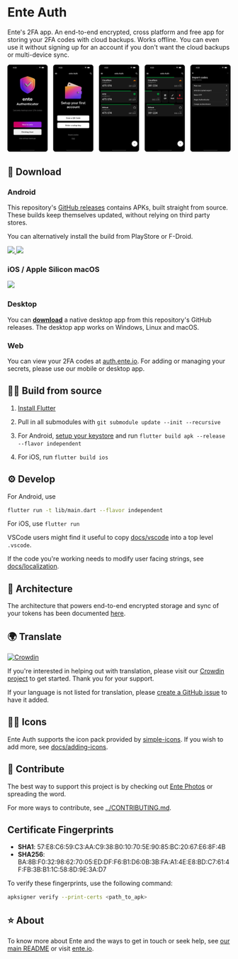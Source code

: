 # Ente Auth

Ente's 2FA app. An end-to-end encrypted, cross platform and free app for
storing your 2FA codes with cloud backups. Works offline. You can even use it
without signing up for an account if you don't want the cloud backups or
multi-device sync.

![App Screenshots](./screenshots/screenshots.png)

## 📲 Download

### Android

This repository's [GitHub
releases](https://github.com/ente-io/ente/releases?q=tag%3Aauth-v4)
contains APKs, built straight from source. These builds keep themselves updated,
without relying on third party stores.

You can alternatively install the build from PlayStore or F-Droid.

<a href="https://play.google.com/store/apps/details?id=io.ente.auth">
  <img height="59" src="../.github/assets/play-store-badge.png">
</a>
<a href="https://f-droid.org/packages/io.ente.auth/">
  <img height="59" src="../.github/assets/f-droid-badge.png">
</a>

### iOS / Apple Silicon macOS

<a href="https://apps.apple.com/us/app/ente-authenticator/id6444121398">
  <img height="59" src="../.github/assets/app-store-badge.svg">
</a>

### Desktop

You can [**download**](https://github.com/ente-io/ente/releases?q=tag%3Aauth-v4)
a native desktop app from this repository's GitHub releases. The desktop app
works on Windows, Linux and macOS.

### Web

You can view your 2FA codes at [auth.ente.io](https://auth.ente.io). For adding
or managing your secrets, please use our mobile or desktop app.

## 🧑‍💻 Build from source

1. [Install Flutter](https://flutter.dev/docs/get-started/install)

2. Pull in all submodules with `git submodule update --init --recursive`

3. For Android, [setup your
   keystore](https://docs.flutter.dev/deployment/android#create-an-upload-keystore)
   and run `flutter build apk --release --flavor independent`

4. For iOS, run `flutter build ios`

## ⚙️ Develop

For Android, use

```sh
flutter run -t lib/main.dart --flavor independent
```

For iOS, use `flutter run`

VSCode users might find it useful to copy [docs/vscode](docs/vscode) into a top
level `.vscode`.

If the code you're working needs to modify user facing strings, see
[docs/localization](docs/localization.md).

## 🔩 Architecture

The architecture that powers end-to-end encrypted storage and sync of your
tokens has been documented [here](architecture/README.md).

## 🌍 Translate

[![Crowdin](https://badges.crowdin.net/ente-authenticator-app/localized.svg)](https://crowdin.com/project/ente-authenticator-app)

If you're interested in helping out with translation, please visit our [Crowdin
project](https://crowdin.com/project/ente-photos-app) to get started. Thank you
for your support.

If your language is not listed for translation, please [create a GitHub
issue](https://github.com/ente-io/ente/issues/new?title=Request+for+New+Language+Translation&body=Language+name%3A)
to have it added.

## 🧑‍🎨 Icons

Ente Auth supports the icon pack provided by
[simple-icons](https://github.com/simple-icons/simple-icons). If you wish to add
more, see [docs/adding-icons](docs/adding-icons.md).

## 💚 Contribute

The best way to support this project is by checking out [Ente
Photos](../mobile/README.md) or spreading the word.

For more ways to contribute, see [../CONTRIBUTING.md](../CONTRIBUTING.md).

## Certificate Fingerprints

- **SHA1**: 57:E8:C6:59:C3:AA:C9:38:B0:10:70:5E:90:85:BC:20:67:E6:8F:4B
- **SHA256**: BA:8B:F0:32:98:62:70:05:ED:DF:F6:B1:D6:0B:3B:FA:A1:4E:E8:BD:C7:61:4F:FB:3B:B1:1C:58:8D:9E:3A:D7

To verify these fingerprints, use the following command:
```bash
apksigner verify --print-certs <path_to_apk>
```

## ⭐️ About

To know more about Ente and the ways to get in touch or seek help, see [our main
README](../README.md) or visit [ente.io](https://ente.io).
